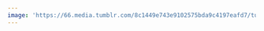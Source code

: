 ```yaml
---
image: 'https://66.media.tumblr.com/8c1449e743e9102575bda9c4197eafd7/tumblr_ptln8dTyA61tbdx3so1_1280.jpg'
---
```

